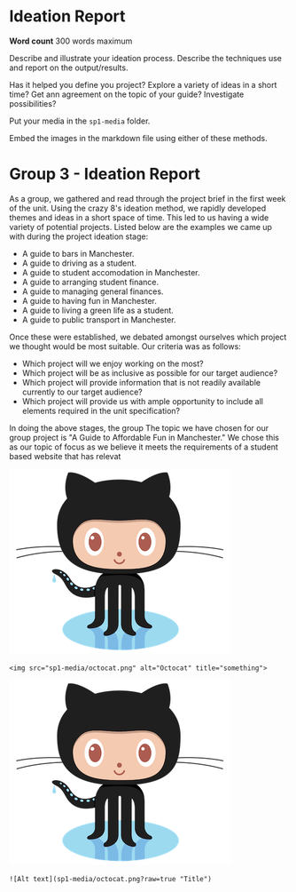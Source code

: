 # Ideation Report

**Word count** 300 words maximum

Describe and illustrate your ideation process. Describe the techniques use and report on the output/results.

Has it helped you define you project? Explore a variety of ideas in a short time? Get ann agreement on the topic of your guide? Investigate possibilities?

Put your media in the `sp1-media` folder.

Embed the images in the markdown file using either of these methods.

# Group 3 - Ideation Report

As a group, we gathered and read through the project brief in the first week of the unit. Using the crazy 8's ideation method, we rapidly developed themes and ideas in a short space of time. This led to us having a wide variety of potential projects. Listed below are the examples we came up with during the project ideation stage:

* A guide to bars in Manchester.
* A guide to driving as a student.
* A guide to student accomodation in Manchester.
* A guide to arranging student finance.
* A guide to managing general finances.
* A guide to having fun in Manchester.
* A guide to living a green life as a student.
* A guide to public transport in Manchester.


Once these were established, we debated amongst ourselves which project we thought would be most suitable. Our criteria was as follows:

* Which project will we enjoy working on the most?
* Which project will be as inclusive as possible for our target audience?
* Which project will provide information that is not readily available currently to our target audience?
* Which project will provide us with ample opportunity to include all elements required in the unit specification?

In doing the above stages, the group The topic we have chosen for our group project is "A Guide to Affordable Fun in Manchester." We chose this as our topic of focus as we believe it meets the requirements of a student based website that has relevat

<img src="sp1-media/octocat.png" alt="Octocat" title="something">

```
<img src="sp1-media/octocat.png" alt="Octocat" title="something">
```

![Alt text](sp1-media/octocat.png?raw=true "Title")

```
![Alt text](sp1-media/octocat.png?raw=true "Title")
```
